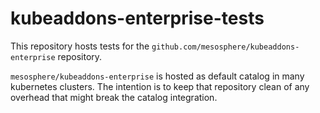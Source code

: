 # kubeaddons-enterprise-tests

This repository hosts tests for the `github.com/mesosphere/kubeaddons-enterprise` repository. 


`mesosphere/kubeaddons-enterprise` is hosted as default catalog in many kubernetes clusters. The intention is to keep that repository clean of any overhead that might break the catalog integration.
